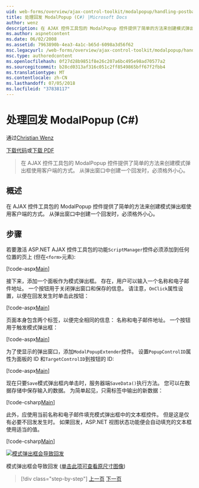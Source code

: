 ```yaml
---
uid: web-forms/overview/ajax-control-toolkit/modalpopup/handling-postbacks-from-a-modalpopup-cs
title: 处理回发 ModalPopup (C#) |Microsoft Docs
author: wenz
description: 在 AJAX 控件工具包的 ModalPopup 控件提供了简单的方法来创建模式弹出框使用客户端的方式。 Pos 时，必须格外谨慎处理...
ms.author: aspnetcontent
ms.date: 06/02/2008
ms.assetid: 7963890b-4ea3-4a1c-b65d-6098a3d56f62
msc.legacyurl: /web-forms/overview/ajax-control-toolkit/modalpopup/handling-postbacks-from-a-modalpopup-cs
msc.type: authoredcontent
ms.openlocfilehash: 0f27d28b9851f8e26c207a6bc495e98ad70577a2
ms.sourcegitcommit: b28cd0313af316c051c2ff8549865bff67f2fbb4
ms.translationtype: MT
ms.contentlocale: zh-CN
ms.lasthandoff: 07/05/2018
ms.locfileid: "37838117"
---
```

<a name="handling-postbacks-from-a-modalpopup-c"></a>处理回发 ModalPopup (C#)
====================
通过[Christian Wenz](https://github.com/wenz)

[下载代码](http://download.microsoft.com/download/2/4/0/24052038-f942-4336-905b-b60ae56f0dd5/ModalPopup3.cs.zip)或[下载 PDF](http://download.microsoft.com/download/b/6/a/b6ae89ee-df69-4c87-9bfb-ad1eb2b23373/modalpopup3CS.pdf)

> 在 AJAX 控件工具包的 ModalPopup 控件提供了简单的方法来创建模式弹出框使用客户端的方式。 从弹出窗口中创建一个回发时，必须格外小心。


## <a name="overview"></a>概述

在 AJAX 控件工具包的 ModalPopup 控件提供了简单的方法来创建模式弹出框使用客户端的方式。 从弹出窗口中创建一个回发时，必须格外小心。

## <a name="steps"></a>步骤

若要激活 ASP.NET AJAX 控件工具包的功能`ScriptManager`控件必须添加到任何位置的页上 (但在`<form>`元素):

[!code-aspx[Main](handling-postbacks-from-a-modalpopup-cs/samples/sample1.aspx)]

接下来，添加一个面板作为模式弹出框。 存在，用户可以输入一个名称和电子邮件地址。 一个按钮用于关闭弹出窗口和保存的信息。 请注意，`OnClick`属性设置，以便在回发发生时单击此按钮：

[!code-aspx[Main](handling-postbacks-from-a-modalpopup-cs/samples/sample2.aspx)]

页面本身包含两个标签，以便完全相同的信息： 名称和电子邮件地址。 一个按钮用于触发模式弹出框：

[!code-aspx[Main](handling-postbacks-from-a-modalpopup-cs/samples/sample3.aspx)]

为了使显示的弹出窗口，添加`ModalPopupExtender`控件。 设置`PopupControlID`属性为面板的 ID 和`TargetControlID`到按钮的 ID:

[!code-aspx[Main](handling-postbacks-from-a-modalpopup-cs/samples/sample4.aspx)]

现在只要`Save`模式弹出框内单击时，服务器端`SaveData()`执行方法。 您可以在数据存储中保存输入的数据。 为简单起见，只需标签中输出的新数据：

[!code-csharp[Main](handling-postbacks-from-a-modalpopup-cs/samples/sample5.cs)]

此外，应使用当前名称和电子邮件填充模式弹出框中的文本框控件。 但是这是仅有必要不回发发生时。 如果回发，ASP.NET 视图状态功能便会自动填充的文本框使用适当的值。

[!code-csharp[Main](handling-postbacks-from-a-modalpopup-cs/samples/sample6.cs)]


[![模式弹出框会导致回发](handling-postbacks-from-a-modalpopup-cs/_static/image2.png)](handling-postbacks-from-a-modalpopup-cs/_static/image1.png)

模式弹出框会导致回发 ([单击此项可查看原尺寸图像](handling-postbacks-from-a-modalpopup-cs/_static/image3.png))

> [!div class="step-by-step"]
> [上一页](using-modalpopup-with-a-repeater-control-cs.md)
> [下一页](positioning-a-modalpopup-cs.md)
